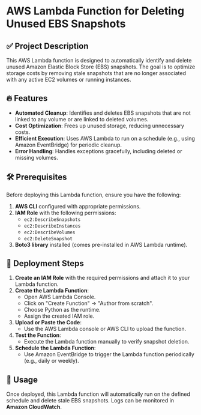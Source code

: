 # AWS Lambda Function for Deleting Unused EBS Snapshots

## ✅ Project Description
This AWS Lambda function is designed to automatically identify and delete unused Amazon Elastic Block Store (EBS) snapshots. The goal is to optimize storage costs by removing stale snapshots that are no longer associated with any active EC2 volumes or running instances.

## 🔥 Features

- **Automated Cleanup**: Identifies and deletes EBS snapshots that are not linked to any volume or are linked to deleted volumes.
- **Cost Optimization**: Frees up unused storage, reducing unnecessary costs.
- **Efficient Execution**: Uses AWS Lambda to run on a schedule (e.g., using Amazon EventBridge) for periodic cleanup.
- **Error Handling**: Handles exceptions gracefully, including deleted or missing volumes.

## 🛠️ Prerequisites

Before deploying this Lambda function, ensure you have the following:

1. **AWS CLI** configured with appropriate permissions.
2. **IAM Role** with the following permissions:
    - `ec2:DescribeSnapshots`
    - `ec2:DescribeInstances`
    - `ec2:DescribeVolumes`
    - `ec2:DeleteSnapshot`
3. **Boto3 library** installed (comes pre-installed in AWS Lambda runtime).

## 🚀 Deployment Steps

1. **Create an IAM Role** with the required permissions and attach it to your Lambda function.
2. **Create the Lambda Function**:
   - Open AWS Lambda Console.
   - Click on "Create Function" → "Author from scratch".
   - Choose Python as the runtime.
   - Assign the created IAM role.
3. **Upload or Paste the Code**:
   - Use the AWS Lambda console or AWS CLI to upload the function.
4. **Test the Function**:
   - Execute the Lambda function manually to verify snapshot deletion.
5. **Schedule the Lambda Function**:
   - Use Amazon EventBridge to trigger the Lambda function periodically (e.g., daily or weekly).

## 📜 Usage

Once deployed, this Lambda function will automatically run on the defined schedule and delete stale EBS snapshots. Logs can be monitored in **Amazon CloudWatch**.


